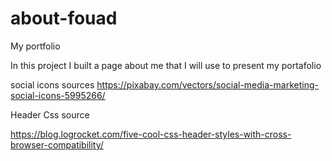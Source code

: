 # about-fouad
My portfolio


In this project I built a page about me that I will use to present my portafolio 

social icons sources
https://pixabay.com/vectors/social-media-marketing-social-icons-5995266/

Header Css source


https://blog.logrocket.com/five-cool-css-header-styles-with-cross-browser-compatibility/
